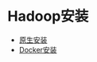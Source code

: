 # Hadoop安装

* [原生安装](/hadoop/hadoop安装/yuan-sheng-an-zhuang.md)
* [Docker安装](/hadoop/hadoop安装/hadoopdockeran-zhuang.md)

